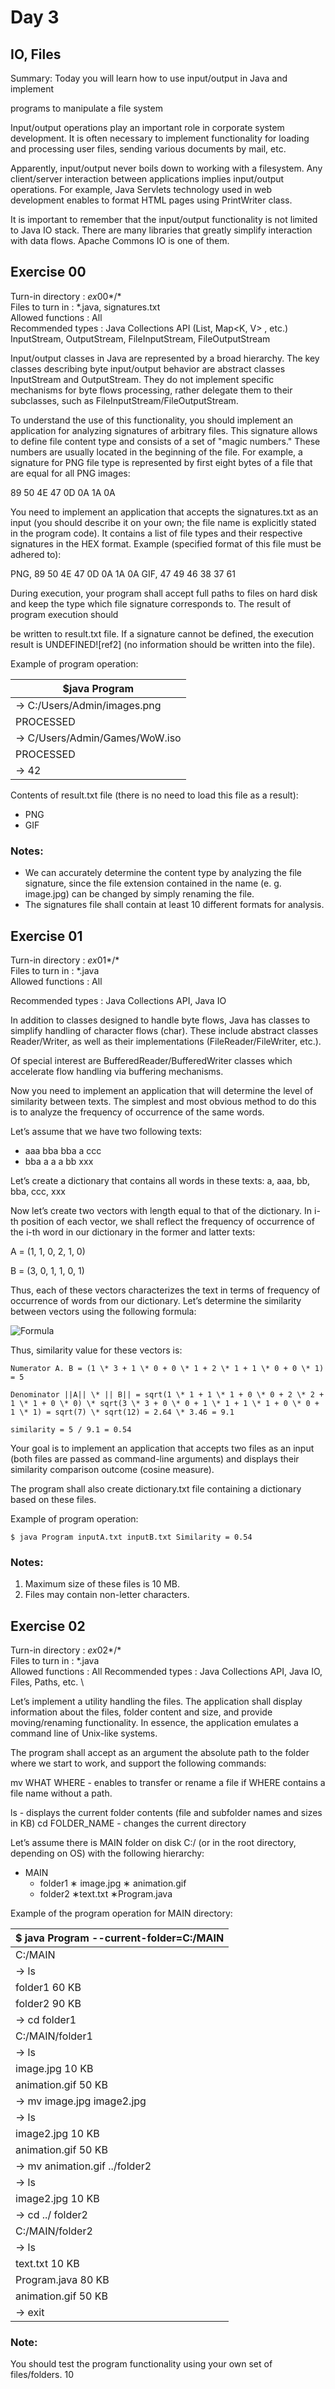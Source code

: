 # Day 3

## IO, Files
Summary: Today you will learn how to use input/output in Java and implement

programs to manipulate a file system

Input/output operations play an important role in corporate system development. It is often necessary to implement functionality for loading and processing user files, sending various documents by mail, etc.

Apparently, input/output never boils down to working with a filesystem. Any client/server interaction between applications implies input/output operations. For example, Java Servlets technology used in web development enables to format HTML pages using PrintWriter class.

It is important to remember that the input/output functionality is not limited to Java IO stack. There are many libraries that greatly simplify interaction with data flows. Apache Commons IO is one of them.


## Exercise 00
Turn-in directory : *ex*00*/* \
Files to turn in : \*.java, signatures.txt \
Allowed functions : All \
Recommended types : Java Collections API (List<T>, Map<K, V> , etc.) InputStream, OutputStream, FileInputStream, FileOutputStream

Input/output classes in Java are represented by a broad hierarchy. The key classes describing byte input/output behavior are abstract classes InputStream and OutputStream. They do not implement specific mechanisms for byte flows processing, rather delegate them to their subclasses, such as FileInputStream/FileOutputStream.

To understand the use of this functionality, you should implement an application for analyzing signatures of arbitrary files. This signature allows to define file content type and consists of a set of "magic numbers." These numbers are usually located in the beginning of the file. For example, a signature for PNG file type is represented by first eight bytes of a file that are equal for all PNG images:

89 50 4E 47 0D 0A 1A 0A

You need to implement an application that accepts the signatures.txt as an input (you should describe it on your own; the file name is explicitly stated in the program code). It contains a list of file types and their respective signatures in the HEX format. Example (specified format of this file must be adhered to):

PNG, 89 50 4E 47 0D 0A 1A 0A GIF, 47 49 46 38 37 61

During execution, your program shall accept full paths to files on hard disk and keep the type which file signature corresponds to. The result of program execution should

be written to result.txt file. If a signature cannot be defined, the execution result is UNDEFINED![ref2] (no information should be written into the file).

Example of program operation:



|$java Program|
| - |
|-> C:/Users/Admin/images.png|
|PROCESSED|
|-> C/Users/Admin/Games/WoW.iso|
|PROCESSED|
|-> 42|

Contents of result.txt file (there is no need to load this file as a result): 
- PNG
- GIF

### Notes:
- We can accurately determine the content type by analyzing the file signature, since the file extension contained in the name (e. g. image.jpg) can be changed by simply renaming the file.
- The signatures file shall contain at least 10 different formats for analysis.

## Exercise 01

Turn-in directory : *ex*01*/* \
Files to turn in : \*.java \
Allowed functions : All</p><p>Recommended types : Java Collections API, Java IO

In addition to classes designed to handle byte flows, Java has classes to simplify handling of character flows (char). These include abstract classes Reader/Writer, as well as their implementations (FileReader/FileWriter, etc.).

Of special interest are BufferedReader/BufferedWriter classes which accelerate flow handling via buffering mechanisms.

Now you need to implement an application that will determine the level of similarity between texts. The simplest and most obvious method to do this is to analyze the frequency of occurrence of the same words.

Let’s assume that we have two following texts:

- aaa bba bba a ссс
- bba a a a bb xxx

Let’s create a dictionary that contains all words in these texts: a, aaa, bb, bba, ccc, xxx

Now let’s create two vectors with length equal to that of the dictionary. In i-th position of each vector, we shall reflect the frequency of occurrence of the i-th word in our dictionary in the former and latter texts:

A = (1, 1, 0, 2, 1, 0)

B = (3, 0, 1, 1, 0, 1)

Thus, each of these vectors characterizes the text in terms of frequency of occurrence of words from our dictionary. Let’s determine the similarity between vectors using the following formula:

![Formula](Formula.png)

Thus, similarity value for these vectors is:

`Numerator A. B = (1 \* 3 + 1 \* 0 + 0 \* 1 + 2 \* 1 + 1 \* 0 + 0 \* 1) = 5`

`Denominator ||A|| \* || B|| = sqrt(1 \* 1 + 1 \* 1 + 0 \* 0 + 2 \* 2 + 1 \* 1 + 0 \* 0) \* sqrt(3 \* 3 + 0 \* 0 + 1 \* 1 + 1 \* 1 + 0 \* 0 + 1 \* 1) = sqrt(7) \* sqrt(12) = 2.64 \* 3.46 = 9.1`

`similarity = 5 / 9.1 = 0.54`

Your goal is to implement an application that accepts two files as an input (both files are passed as command-line arguments) and displays their similarity comparison outcome (cosine measure).

The program shall also create dictionary.txt file containing a dictionary based on these files.

Example of program operation:

`$ java Program inputA.txt inputB.txt Similarity = 0.54`

### Notes:

1. Maximum size of these files is 10 MB.
2. Files may contain non-letter characters.


## Exercise 02
Turn-in directory : *ex*02*/* \
Files to turn in : \*.java \
Allowed functions : All Recommended types : Java Collections API, Java IO, Files, Paths, etc. \

Let’s implement a utility handling the files. The application shall display information about the files, folder content and size, and provide moving/renaming functionality. In essence, the application emulates a command line of Unix-like systems.

The program shall accept as an argument the absolute path to the folder where we start to work, and support the following commands:

mv WHAT WHERE - enables to transfer or rename a file if WHERE contains a file name without a path.

ls - displays the current folder contents (file and subfolder names and sizes in KB) cd FOLDER\_NAME - changes the current directory

Let’s assume there is MAIN folder on disk C:/ (or in the root directory, depending on OS) with the following hierarchy:

- MAIN
  - folder1
    ∗ image.jpg
    ∗ animation.gif
  - folder2
    ∗text.txt
    ∗Program.java

Example of the program operation for MAIN directory:



|$ java Program --current-folder=C:/MAIN|
| - |
|C:/MAIN|
|-> ls|
|folder1 60 KB|
|folder2 90 KB|
|-> cd folder1|
|C:/MAIN/folder1|
|-> ls|
|image.jpg 10 KB|
|animation.gif 50 KB|
|-> mv image.jpg image2.jpg|
|-> ls|
|image2.jpg 10 KB|
|animation.gif 50 KB|
|-> mv animation.gif ../folder2|
|-> ls|
|image2.jpg 10 KB|
|-> cd ../ folder2|
|C:/MAIN/folder2|
|-> ls|
|text.txt 10 KB|
|Program.java 80 KB|
|animation.gif 50 KB|
|-> exit|

### Note:
You should test the program functionality using your own set of files/folders.
10
